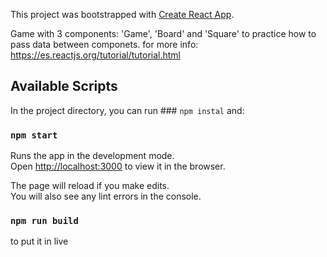 This project was bootstrapped with [Create React App](https://github.com/facebook/create-react-app).

Game with 3 components: 'Game', 'Board' and 'Square' to practice how to pass data between componets.
for more info: https://es.reactjs.org/tutorial/tutorial.html

## Available Scripts

In the project directory, you can run ### `npm instal` and:

### `npm start`

Runs the app in the development mode.<br />
Open [http://localhost:3000](http://localhost:3000) to view it in the browser.

The page will reload if you make edits.<br />
You will also see any lint errors in the console.


### `npm run build`

to put it in live

